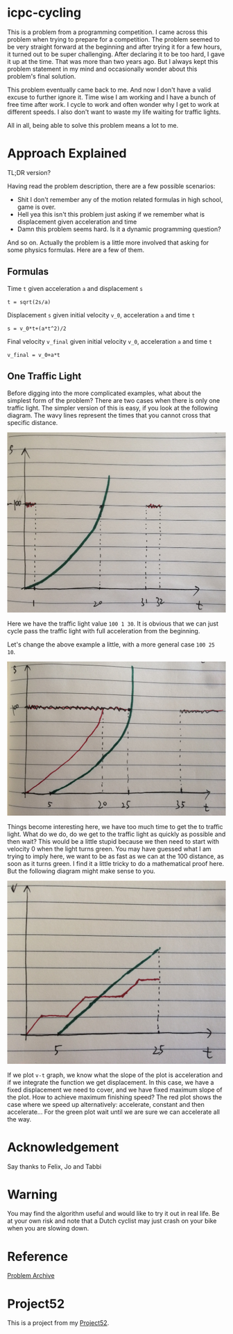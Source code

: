 # icpc-cycling
This is a problem from a programming competition. I came across this problem
when trying to prepare for a competition. The problem seemed to be very
straight forward at the beginning and after trying it for a few hours, it
turned out to be super challenging. After declaring it to be too hard, I gave
it up at the time. That was more than two years ago. But I always kept this
problem statement in my mind and occasionally wonder about this problem's final
solution.

This problem eventually came back to me. And now I don't have a valid excuse to
further ignore it. Time wise I am working and I have a bunch of free time after
work. I cycle to work and often wonder why I get to work at different speeds. I
also don't want to waste my life waiting for traffic lights.

All in all, being able to solve this problem means a lot to me.

# Approach Explained
TL;DR version?

Having read the problem description, there are a few possible scenarios:

- Shit I don't remember any of the motion related formulas in high school, game
  is over.
- Hell yea this isn't this problem just asking if we remember what is
  displacement given acceleration and time
- Damn this problem seems hard. Is it a dynamic programming question?

And so on. Actually the problem is a little more involved that asking for some
physics formulas. Here are a few of them.

## Formulas
Time `t` given acceleration `a` and displacement `s`

```
t = sqrt(2s/a)
```

Displacement `s` given initial velocity `v_0`, acceleration `a` and time `t`

```
s = v_0*t+(a*t^2)/2
```

Final velocity `v_final` given initial velocity `v_0`, acceleration `a` and
time `t`

```
v_final = v_0+a*t
```

## One Traffic Light
Before digging into the more complicated examples, what about the simplest form
of the problem? There are two cases when there is only one traffic light. The
simpler version of this is easy, if you look at the following diagram. The wavy
lines represent the times that you cannot cross that specific distance.

![oneTrafficLightCase1](/figures/oneTrafficLightCase1.jpg)

Here we have the traffic light value `100 1 30`. It is obvious that we can just
cycle pass the traffic light with full acceleration from the beginning.

Let's change the above example a little, with a more general case `100 25 10`.

![oneTrafficLightCase2](/figures/oneTrafficLightCase2.jpg)

Things become interesting here, we have too much time to get the to traffic
light. What do we do, do we get to the traffic light as quickly as possible and
then wait? This would be a little stupid because we then need to start with
velocity 0 when the light turns green. You may have guessed what I am trying to
imply here, we want to be as fast as we can at the 100 distance, as soon as it
turns green. I find it a little tricky to do a mathematical proof here. But the
following diagram might make sense to you.

![explainWaitCase](/figures/explainWaitCase.jpg)

If we plot `v-t` graph, we know what the slope of the plot is acceleration and
if we integrate the function we get displacement. In this case, we have a fixed
displacement we need to cover, and we have fixed maximum slope of the plot. How
to achieve maximum finishing speed? The red plot shows the case where we speed
up alternatively: accelerate, constant and then accelerate... For the green
plot wait until we are sure we can accelerate all the way.

# Acknowledgement
Say thanks to Felix, Jo and Tabbi

# Warning
You may find the algorithm useful and would like to try it out in real life. Be
at your own risk and note that a Dutch cyclist may just crash on your bike when
you are slowing down.

# Reference
[Problem Archive](https://icpcarchive.ecs.baylor.edu/index.php?option=com_onlinejudge&Itemid=8&category=569&page=show_problem&problem=4279)

# Project52
This is a project from my [Project52](https://github.com/jutkko/project52).
